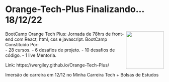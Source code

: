 <div>
<h1>Orange-Tech-Plus Finalizando... 18/12/22</h1>
<img src="./img/InsígniaOrangeTechInter.png" width="120px" align="right">

<p>BootCamp Orange Tech Plus:  Jornada de 78hrs de front-end com React, html, css e javascript.
BootCamp Constituido Por:<br>
- 28 cursos.
- 6 desafios de projeto.
- 10 desafios de código.
- 1 live Mentoria.
</p>
<p>Link: https://wergiley.github.io/Orange-Tech-Plus/</p>

<p>Imersão de carreira em 12/12 no Minha Carreira Tech + Bolsas de Estudos</p>
</div>

